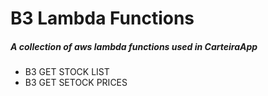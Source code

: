 # B3 Lambda Functions

##### A collection of aws lambda functions used in CarteiraApp

* B3 GET STOCK LIST
* B3 GET SETOCK PRICES
